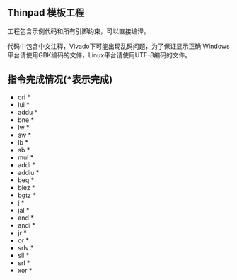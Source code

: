 Thinpad 模板工程
---------------

工程包含示例代码和所有引脚约束，可以直接编译。

代码中包含中文注释，Vivado下可能出现乱码问题，为了保证显示正确
Windows平台请使用GBK编码的文件，Linux平台请使用UTF-8编码的文件。  

## 指令完成情况(*表示完成)
- ori       *
- lui       *
- addu      *
- bne       *
- lw        *
- sw        *
- lb        *
- sb        *
- mul       *
- addi      *
- addiu     *
- beq       *
- blez      *
- bgtz      *
- j         *
- jal       *
- and       *
- andi      *
- jr        *
- or        *
- srlv      *      
- sll       *
- srl       *
- xor       *